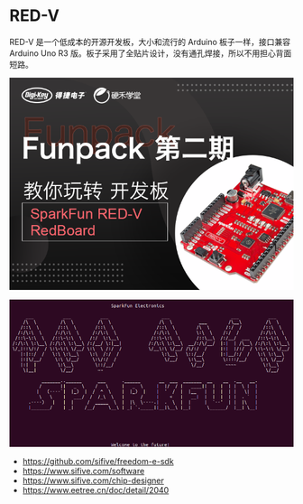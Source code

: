 # RED-V
RED-V 是一个低成本的开源开发板，大小和流行的 Arduino 板子一样，接口兼容 Arduino Uno R3 版。板子采用了全贴片设计，没有通孔焊接，所以不用担心背面短路。

![](./images/Funpack02_banner.png)



![](./images/Terminal.png)



- <https://github.com/sifive/freedom-e-sdk>
- <https://www.sifive.com/software>
- <https://www.sifive.com/chip-designer>
- <https://www.eetree.cn/doc/detail/2040>